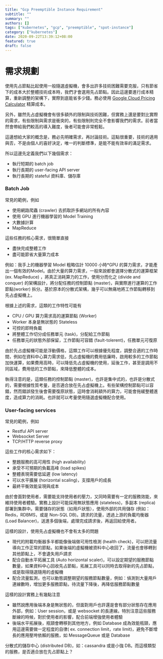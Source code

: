 ```yaml
---
title: "Gcp Preemptible Instance Requirement"
subtitle: ""
summary: ""
authors: []
tags: ["kubernetes", "gcp", "preemptible", "spot-instance"]
category: ["kubernetes"]
date: 2020-09-22T13:39:12+08:00
featured: true
draft: false
---
```


# 需求規劃

使用先占節點比起使用一般隨選虛擬機，會多出許多技術困難需要克服，只有節省下的成本大於整體技術成本時，我們才會選用先占節點。因此這邊要進行成本精算，重新調整的架構下，實際到底能省多少錢。務必使用 [Google Cloud Pricing Calculator](https://cloud.google.com/products/calculator?hl=zh-tw) 精算成本。

另外，雖然先占虛擬機會有很多額外的限制與技術困難，但實務上還是要對比實際的需求，有些限制與需求是衝突的，有些限制則完全不會影響我們的需求。前者當然會帶給我們較高的導入難度，後者可能會非常輕鬆。

這邊想給大家的概念是，務必先明確需求，再討論技術。這點很重要，技術的適用與否，不是由個人的喜好決定，唯一的判斷標準，是能不能有效率的滿足需求。

所以這邊先定義我們以下幾個需求：

- 執行短期的 batch job
- 執行長期的 user-facing API server
- 執行長期的 stateful 資料庫、儲存庫

### Batch Job

常見的範例，例如

- 使用網路爬蟲 (crawler) 去抓取許多網站的所有內容
- 使用 GPU 進行機器學習的 Model Training
- 大數據計算
- MapReduce

這些任務的核心需求，很簡單直接

- 盡快完成整體工作
- 盡可能節省大量算力成本

例如：我手上的機器學習 Model 粗略估計 10000 小時*GPU 的算力需求，才能產出一個有效的Model。由於大量的算力需求，一般來說都會選擇分散式的運算框架 (ex. MapReduce) ，將真正消耗算力的工作，使用分而化之 (divide and conquer) 的架構設計，將分配任務的控制節點 (master)，與實際進行運算的工作節點(worker) 拆分。基於原本的分散式架構，幾乎可以無痛地將工作節點轉移到先占虛擬機上。

根據上述的需求，這類的工作特性可能有

- CPU / GPU 算力需求高的運算節點 (Worker)
- Worker 本身是無狀態的 Stateless
- 可控的即時負載
- 將整體工作切分成任務單元 (task)，分配給工作節點
- 任務單元的狀態外部保留，工作節點可容錯 (fault-tolerent)，任務單元可復原

由於先占虛擬機可能是浮動價格，這類工作可以根據優先程度，調整合適的工作時間，例如在資料中心算力需求低，先占虛擬機的費用低廉時，啟用較多的工作節點加快運算，如果費用高時，可以降低先占虛擬機的使用，延後工作，甚至是調用不同區域，費用低的工作節點，來降低整體的成本。

執得注意的是，這類任務的控制節點 (master)，也許是集中式的，也許是分散式的，需要根據性質考量，是否適合放在先占虛擬機上。有些架構控制節點可以容錯，然而錯誤發生後會需要復原狀態，這時會消耗額外的算力，可能會拖緩整體進度，造成算力的消耗。也許就可以考量使用隨選虛擬機配合使用。

### User-facing services

常見的範例，例如

- Restful API server
- Websocket Server
- TCP/HTTP reverse proxy

這些工作的核心需求如下：

- 整題服務的高可用性 (high availability)
- 承受不可預期的負載高峰 (load spikes)
- 整體表現需要低延遲 (low latency)
- 可以水平擴展 (horizontal scaling)，支撐用戶的成長
- 最終平衡效能呈現與成本

由於會面對使用者，需要能支持使用者的壓力，又同時需要有一定的服務效能，來維持使用者體驗。實務上設計可能採用無狀態應用 (stateless)，多副本 (replica) 部署到集群中。需要儲存的狀態（如用戶狀態），使用外部的共用儲存 (例如：Redis，RDBMS，或是 Non-SQL DB)。請求的流量，透過上游的負載均衡器 (Load Balancer)，送進多個後端，處理完成請求後，再返回給使用者。

這樣的設計，使用先占虛擬機也不會有太多的問題

- 現代的附載均衡器多半都能像後端做可用性檢測 (health check)，可以把流量導向工作正常的節點，如果後端的虛擬機被資料中心收回了，流量也會移轉到其他節點上，不會遺失用戶請求
- 配合自動水平拓展工具 (Auto horizontal scaler)，可以設定期望的服務節點數量，如果資料中心回收先占節點，拓展工具可以同時去取得新的先占節點，或是取得隨選隨用的虛擬機
- 配合流量監測，也可以動態調整期望的服務節點數量，例如：偵測到大量用戶連線數時，增加更多服務節點，待流量下降後，再降低服務節點數量

這樣的設計實務上有幾點注意

- 雖然說應用後端本身是無狀態的，但面對用戶也許還是會有部分狀態存在應用外部，例如：User session，或是 websocket 的長連線。特別注意這些服務斷線的時候，對於使用者的影響，配合前端增強使用者體驗
- 後端水平拓展後，瓶頸會轉移到其他地方，例如 Database 成為效能瓶頸，應用這邊需要做一定程度的自律( ex. connection limit，rate limit)，避免不斷增長的應用壓垮依賴的服務，如 MessageQueue 或是 Database

分散式的儲存中心 (distributed DB)，如：cassandra 或是小強 DB。而這樣類型的服務，是否適合放在先占節點上？
